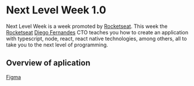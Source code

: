 # Next Level Week 1.0
Next Level Week is a week promoted by [Rocketseat](https://github.com/rocketseat). This week the [Rocketseat](https://github.com/rocketseat) [Diego Fernandes](https://github.com/diego3g) CTO teaches you how to create an application with typescript, node, react, react native technologies, among others, all to take you to the next level of programming.

## Overview of aplication
[Figma](https://www.figma.com/file/9TlOcj6l7D05fZhU12xWT3/Ecoleta-(Booster)?node-id=0%3A1)
